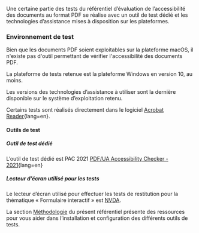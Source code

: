 Une certaine partie des tests du référentiel d’évaluation de l’accessibilité des documents au format PDF se réalise avec un outil de test dédié et les technologies d’assistance mises à disposition sur les plateformes.

### Environnement de test

Bien que les documents PDF soient exploitables sur la plateforme macOS, il n'existe pas d'outil permettant de vérifier l'accessibilité des documents PDF.

La plateforme de tests retenue est la plateforme <span class="en">Windows</span> en version 10, au moins.

Les versions des technologies d’assistance à utiliser sont la dernière disponible sur le système d’exploitation retenu.

Certains tests sont réalisés directement dans le logiciel [Acrobat Reader](https://get.adobe.com/fr/reader/?promoid=TTGWL47M){lang=en}.

#### Outils de test
##### Outil de test dédié

L’outil de test dédié est PAC 2021 [PDF/UA Accessibility Checker - 2021](https://pdfua.foundation/en/pdf-accessibility-checker-pac/){lang=en}

##### Lecteur d’écran utilisé pour les tests

Le lecteur d’écran utilisé pour effectuer les tests de restitution pour la thématique «&nbsp;Formulaire interactif&nbsp;» est [NVDA](https://www.nvda-fr.org/).

La section [Méthodologie](methodologie.md) du présent référentiel présente des ressources pour vous aider dans l’installation et configuration des différents outils de tests. 